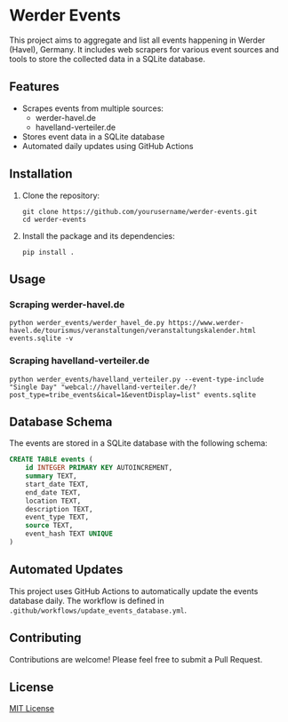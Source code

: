 # Werder Events

This project aims to aggregate and list all events happening in Werder (Havel), Germany. It includes web scrapers for various event sources and tools to store the collected data in a SQLite database.

## Features

- Scrapes events from multiple sources:
  - werder-havel.de
  - havelland-verteiler.de
- Stores event data in a SQLite database
- Automated daily updates using GitHub Actions

## Installation

1. Clone the repository:
   ```
   git clone https://github.com/yourusername/werder-events.git
   cd werder-events
   ```

2. Install the package and its dependencies:
   ```
   pip install .
   ```

## Usage

### Scraping werder-havel.de

```
python werder_events/werder_havel_de.py https://www.werder-havel.de/tourismus/veranstaltungen/veranstaltungskalender.html events.sqlite -v
```

### Scraping havelland-verteiler.de

```
python werder_events/havelland_verteiler.py --event-type-include "Single Day" "webcal://havelland-verteiler.de/?post_type=tribe_events&ical=1&eventDisplay=list" events.sqlite
```

## Database Schema

The events are stored in a SQLite database with the following schema:

```sql
CREATE TABLE events (
    id INTEGER PRIMARY KEY AUTOINCREMENT,
    summary TEXT,
    start_date TEXT,
    end_date TEXT,
    location TEXT,
    description TEXT,
    event_type TEXT,
    source TEXT,
    event_hash TEXT UNIQUE
)
```

## Automated Updates

This project uses GitHub Actions to automatically update the events database daily. The workflow is defined in `.github/workflows/update_events_database.yml`.

## Contributing

Contributions are welcome! Please feel free to submit a Pull Request.

## License

[MIT License](LICENSE)
